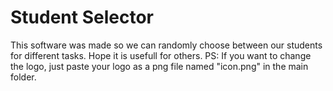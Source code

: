 # Student Selector
This software was made so we can randomly choose between our students for different tasks.
Hope it is usefull for others.
PS: If you want to change the logo, just paste your logo as a png file named "icon.png" in the main folder.

